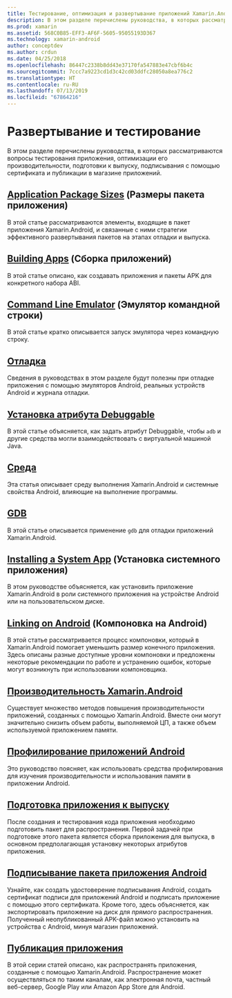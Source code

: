 ```yaml
---
title: Тестирование, оптимизация и развертывание приложений Xamarin.Android
description: В этом разделе перечислены руководства, в которых рассматриваются вопросы тестирования приложения, оптимизации его производительности, подготовки к выпуску, подписывания с помощью сертификата и публикации в магазине приложений.
ms.prod: xamarin
ms.assetid: 568C0B85-EFF3-AF6F-5605-95055193D367
ms.technology: xamarin-android
author: conceptdev
ms.author: crdun
ms.date: 04/25/2018
ms.openlocfilehash: 86447c2338b8dd43e37170fa547883e47cbf6b4c
ms.sourcegitcommit: 7ccc7a9223cd1d3c42cd03ddfc28050a8ea776c2
ms.translationtype: HT
ms.contentlocale: ru-RU
ms.lasthandoff: 07/13/2019
ms.locfileid: "67864216"
---
```

# <a name="deployment-and-testing"></a>Развертывание и тестирование

В этом разделе перечислены руководства, в которых рассматриваются вопросы тестирования приложения, оптимизации его производительности, подготовки к выпуску, подписывания с помощью сертификата и публикации в магазине приложений.


## <a name="application-package-sizesapp-package-sizemd"></a>[Application Package Sizes](app-package-size.md) (Размеры пакета приложения)

В этой статье рассматриваются элементы, входящие в пакет приложения Xamarin.Android, и связанные с ними стратегии эффективного развертывания пакетов на этапах отладки и выпуска.

## <a name="building-appsbuilding-appsindexmd"></a>[Building Apps](building-apps/index.md) (Сборка приложений)

В этой статье описано, как создавать приложения и пакеты APK для конкретного набора ABI.

## <a name="command-line-emulatorcommand-line-emulatormd"></a>[Command Line Emulator](command-line-emulator.md) (Эмулятор командной строки)

В этой статье кратко описывается запуск эмулятора через командную строку.

## <a name="debuggingandroiddeploy-testdebuggingindexmd"></a>[Отладка](~/android/deploy-test/debugging/index.md)

Сведения в руководствах в этом разделе будут полезны при отладке приложения с помощью эмуляторов Android, реальных устройств Android и журнала отладки.

## <a name="setting-the-debuggable-attributeandroiddeploy-testdebuggable-attributemd"></a>[Установка атрибута Debuggable](~/android/deploy-test/debuggable-attribute.md)

В этой статье объясняется, как задать атрибут Debuggable, чтобы `adb` и другие средства могли взаимодействовать с виртуальной машиной Java.

## <a name="environmentenvironmentmd"></a>[Среда](environment.md)

Эта статья описывает среду выполнения Xamarin.Android и системные свойства Android, влияющие на выполнение программы.

## <a name="gdbgdbmd"></a>[GDB](gdb.md)

В этой статье описывается применение `gdb` для отладки приложений Xamarin.Android.

## <a name="installing-a-system-appinstall-system-appmd"></a>[Installing a System App](install-system-app.md) (Установка системного приложения)

В этом руководстве объясняется, как установить приложение Xamarin.Android в роли системного приложения на устройстве Android или на пользовательском диске.

## <a name="linking-on-androidlinkermd"></a>[Linking on Android](linker.md) (Компоновка на Android)

В этой статье рассматривается процесс компоновки, который в Xamarin.Android помогает уменьшить размер конечного приложения. Здесь описаны разные доступные уровни компоновки и предложены некоторые рекомендации по работе и устранению ошибок, которые могут возникнуть при использовании компоновщика.

## <a name="xamarinandroid-performanceandroiddeploy-testperformancemd"></a>[Производительность Xamarin.Android](~/android/deploy-test/performance.md)

Существует множество методов повышения производительности приложений, созданных с помощью Xamarin.Android. Вместе они могут значительно снизить объем работы, выполняемой ЦП, а также объем используемой приложением памяти.

## <a name="profiling-android-appsandroiddeploy-testprofilingmd"></a>[Профилирование приложений Android](~/android/deploy-test/profiling.md)

Это руководство поясняет, как использовать средства профилирования для изучения производительности и использования памяти в приложении Android.


## <a name="preparing-an-application-for-releaseandroiddeploy-testrelease-prepindexmd"></a>[Подготовка приложения к выпуску](~/android/deploy-test/release-prep/index.md)

После создания и тестирования кода приложения необходимо подготовить пакет для распространения. Первой задачей при подготовке этого пакета является сборка приложения для выпуска, в основном предполагающая установку некоторых атрибутов приложения.

## <a name="signing-the-android-application-packageandroiddeploy-testsigningindexmd"></a>[Подписывание пакета приложения Android](~/android/deploy-test/signing/index.md)

Узнайте, как создать удостоверение подписывания Android, создать сертификат подписи для приложений Android и подписать приложение с помощью этого сертификата. Кроме того, здесь объясняется, как экспортировать приложение на диск для *прямого* распространения. Полученный неопубликованный APK-файл можно установить на устройства с Android, минуя магазин приложений.

## <a name="publishing-an-applicationandroiddeploy-testpublishingindexmd"></a>[Публикация приложения](~/android/deploy-test/publishing/index.md)

В этой серии статей описано, как распространять приложения, созданные с помощью Xamarin.Android. Распространение может осуществляться по таким каналам, как электронная почта, частный веб-сервер, Google Play или Amazon App Store для Android.
